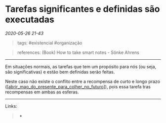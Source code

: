 # Tarefas significantes e definidas são executadas

*2020-05-26 21-43*
> tags: #existencial #organização 

> references: 
> (Book) How to take smart notes - Sönke Ahrens
---
Em situações normais, as tarefas que tem um propósito para nós (ou seja, são significativas) e estão bem definidas serão feitas.

Neste caso não existe o conflito entre a recompensa de curto e longo prazo ([[abrir_mao_do_presente_para_colher_no_futuro]]), pois essa tarefa tras recompensas em ambas as esferas.

---
Links:
>   - 

[//begin]: # "Autogenerated link references for markdown compatibility"
[abrir_mao_do_presente_para_colher_no_futuro]: abrir_mao_do_presente_para_colher_no_futuro "Abrir mão do presente para colher no futuro"
[//end]: # "Autogenerated link references"